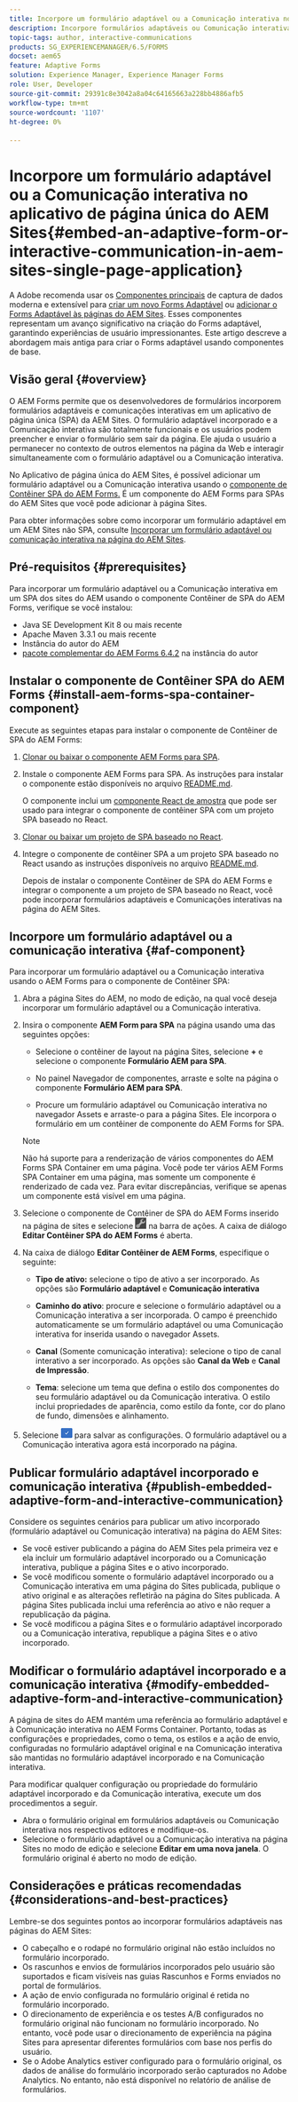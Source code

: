 ```yaml
---
title: Incorpore um formulário adaptável ou a Comunicação interativa no aplicativo de página única do AEM Sites
description: Incorpore formulários adaptáveis ou Comunicação interativa nas páginas do AEM Sites. Os usuários podem preencher e enviar formulários sem sair da página Sites.
topic-tags: author, interactive-communications
products: SG_EXPERIENCEMANAGER/6.5/FORMS
docset: aem65
feature: Adaptive Forms
solution: Experience Manager, Experience Manager Forms
role: User, Developer
source-git-commit: 29391c8e3042a8a04c64165663a228bb4886afb5
workflow-type: tm+mt
source-wordcount: '1107'
ht-degree: 0%

---
```


# Incorpore um formulário adaptável ou a Comunicação interativa no aplicativo de página única do AEM Sites{#embed-an-adaptive-form-or-interactive-communication-in-aem-sites-single-page-application}

A Adobe <span class="preview"> recomenda usar os [Componentes principais](https://experienceleague.adobe.com/docs/experience-manager-core-components/using/adaptive-forms/introduction.html?lang=pt-BR) de captura de dados moderna e extensível para [criar um novo Forms Adaptável](/help/forms/using/create-an-adaptive-form-core-components.md) ou [adicionar o Forms Adaptável às páginas do AEM Sites](/help/forms/using/create-or-add-an-adaptive-form-to-aem-sites-page.md). Esses componentes representam um avanço significativo na criação do Forms adaptável, garantindo experiências de usuário impressionantes. Este artigo descreve a abordagem mais antiga para criar o Forms adaptável usando componentes de base. </span>

## Visão geral {#overview}

O AEM Forms permite que os desenvolvedores de formulários incorporem formulários adaptáveis e comunicações interativas em um aplicativo de página única (SPA) da AEM Sites. O formulário adaptável incorporado e a Comunicação interativa são totalmente funcionais e os usuários podem preencher e enviar o formulário sem sair da página. Ele ajuda o usuário a permanecer no contexto de outros elementos na página da Web e interagir simultaneamente com o formulário adaptável ou a Comunicação interativa.

No Aplicativo de página única do AEM Sites, é possível adicionar um formulário adaptável ou a Comunicação interativa usando o [componente de Contêiner SPA do AEM Forms](../../forms/using/embed-adaptive-form-aem-sites-spa.md#af-component)[.](../../forms/using/embed-adaptive-form-aem-sites-spa.md#af-component) É um componente do AEM Forms para SPAs do AEM Sites que você pode adicionar à página Sites.

Para obter informações sobre como incorporar um formulário adaptável em um AEM Sites não SPA, consulte [Incorporar um formulário adaptável ou comunicação interativa na página do AEM Sites](/help/forms/using/embed-adaptive-form-aem-sites.md).

## Pré-requisitos {#prerequisites}

Para incorporar um formulário adaptável ou a Comunicação interativa em um SPA dos sites do AEM usando o componente Contêiner de SPA do AEM Forms, verifique se você instalou:

* Java SE Development Kit 8 ou mais recente
* Apache Maven 3.3.1 ou mais recente
* Instância do autor do AEM
* [pacote complementar do AEM Forms 6.4.2](https://helpx.adobe.com/aem-forms/kb/aem-forms-releases.html) na instância do autor

## Instalar o componente de Contêiner SPA do AEM Forms {#install-aem-forms-spa-container-component}

Execute as seguintes etapas para instalar o componente de Contêiner de SPA do AEM Forms:

1. [Clonar ou baixar o componente AEM Forms para SPA](https://github.com/Adobe-Marketing-Cloud/aem-forms/tree/master/forms-spa).
1. Instale o componente AEM Forms para SPA. As instruções para instalar o componente estão disponíveis no arquivo [README.md](https://github.com/Adobe-Marketing-Cloud/aem-forms/tree/master/forms-spa#aem-form-component).

   O componente inclui um [componente React de amostra](https://github.com/Adobe-Marketing-Cloud/aem-forms/tree/master/forms-spa/react-component) que pode ser usado para integrar o componente de contêiner SPA com um projeto SPA baseado no React.

1. [Clonar ou baixar um projeto de SPA baseado no React](https://github.com/adobe/aem-sample-we-retail-journal).
1. Integre o componente de contêiner SPA a um projeto SPA baseado no React usando as instruções disponíveis no arquivo [README.md](https://github.com/Adobe-Marketing-Cloud/aem-forms/tree/master/forms-spa/react-component#aem-form-react-component-for-spa---editor).

   Depois de instalar o componente Contêiner de SPA do AEM Forms e integrar o componente a um projeto de SPA baseado no React, você pode incorporar formulários adaptáveis e Comunicações interativas na página do AEM Sites.

## Incorpore um formulário adaptável ou a comunicação interativa {#af-component}

Para incorporar um formulário adaptável ou a Comunicação interativa usando o AEM Forms para o componente de Contêiner SPA:

1. Abra a página Sites do AEM, no modo de edição, na qual você deseja incorporar um formulário adaptável ou a Comunicação interativa.
1. Insira o componente **AEM Form para SPA** na página usando uma das seguintes opções:

   * Selecione o contêiner de layout na página Sites, selecione **+** e selecione o componente **Formulário AEM para SPA**.

   * No painel Navegador de componentes, arraste e solte na página o componente **Formulário AEM para SPA**.
   * Procure um formulário adaptável ou Comunicação interativa no navegador Assets e arraste-o para a página Sites. Ele incorpora o formulário em um contêiner de componente do AEM Forms for SPA.

   >[!NOTE]
   >
   >Não há suporte para a renderização de vários componentes do AEM Forms SPA Container em uma página. Você pode ter vários AEM Forms SPA Container em uma página, mas somente um componente é renderizado de cada vez. Para evitar discrepâncias, verifique se apenas um componente está visível em uma página.

1. Selecione o componente de Contêiner de SPA do AEM Forms inserido na página de sites e selecione ![settings_icon](assets/settings_icon.png) na barra de ações. A caixa de diálogo **Editar Contêiner SPA do AEM Forms** é aberta.
1. Na caixa de diálogo **Editar Contêiner de AEM Forms**, especifique o seguinte:

   * **Tipo de ativo:** selecione o tipo de ativo a ser incorporado. As opções são **Formulário adaptável** e **Comunicação interativa**

   * **Caminho do ativo**: procure e selecione o formulário adaptável ou a Comunicação interativa a ser incorporada. O campo é preenchido automaticamente se um formulário adaptável ou uma Comunicação interativa for inserida usando o navegador Assets.
   * **Canal** (Somente comunicação interativa): selecione o tipo de canal interativo a ser incorporado. As opções são **Canal da Web** e **Canal de Impressão**.

   * **Tema**: selecione um tema que defina o estilo dos componentes do seu formulário adaptável ou da Comunicação interativa. O estilo inclui propriedades de aparência, como estilo da fonte, cor do plano de fundo, dimensões e alinhamento.

1. Selecione ![done_icon](assets/done_icon.png) para salvar as configurações. O formulário adaptável ou a Comunicação interativa agora está incorporado na página.

## Publicar formulário adaptável incorporado e comunicação interativa {#publish-embedded-adaptive-form-and-interactive-communication}

Considere os seguintes cenários para publicar um ativo incorporado (formulário adaptável ou Comunicação interativa) na página do AEM Sites:

* Se você estiver publicando a página do AEM Sites pela primeira vez e ela incluir um formulário adaptável incorporado ou a Comunicação interativa, publique a página Sites e o ativo incorporado.
* Se você modificou somente o formulário adaptável incorporado ou a Comunicação interativa em uma página do Sites publicada, publique o ativo original e as alterações refletirão na página do Sites publicada. A página Sites publicada inclui uma referência ao ativo e não requer a republicação da página.
* Se você modificou a página Sites e o formulário adaptável incorporado ou a Comunicação interativa, republique a página Sites e o ativo incorporado.

## Modificar o formulário adaptável incorporado e a comunicação interativa {#modify-embedded-adaptive-form-and-interactive-communication}

A página de sites do AEM mantém uma referência ao formulário adaptável e à Comunicação interativa no AEM Forms Container. Portanto, todas as configurações e propriedades, como o tema, os estilos e a ação de envio, configuradas no formulário adaptável original e na Comunicação interativa são mantidas no formulário adaptável incorporado e na Comunicação interativa.

Para modificar qualquer configuração ou propriedade do formulário adaptável incorporado e da Comunicação interativa, execute um dos procedimentos a seguir.

* Abra o formulário original em formulários adaptáveis ou Comunicação interativa nos respectivos editores e modifique-os.
* Selecione o formulário adaptável ou a Comunicação interativa na página Sites no modo de edição e selecione **Editar em uma nova janela**. O formulário original é aberto no modo de edição.

## Considerações e práticas recomendadas {#considerations-and-best-practices}

Lembre-se dos seguintes pontos ao incorporar formulários adaptáveis nas páginas do AEM Sites:

* O cabeçalho e o rodapé no formulário original não estão incluídos no formulário incorporado.
* Os rascunhos e envios de formulários incorporados pelo usuário são suportados e ficam visíveis nas guias Rascunhos e Forms enviados no portal de formulários.
* A ação de envio configurada no formulário original é retida no formulário incorporado.
* O direcionamento de experiência e os testes A/B configurados no formulário original não funcionam no formulário incorporado. No entanto, você pode usar o direcionamento de experiência na página Sites para apresentar diferentes formulários com base nos perfis do usuário.
* Se o Adobe Analytics estiver configurado para o formulário original, os dados de análise do formulário incorporado serão capturados no Adobe Analytics. No entanto, não está disponível no relatório de análise de formulários.
